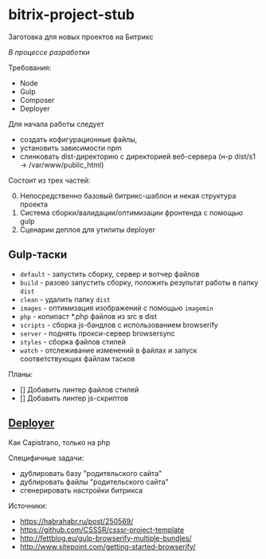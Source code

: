 # bitrix-project-stub
Заготовка для новых проектов на Битрикс

*В процессе разработки*

Требования:

- Node
- Gulp
- Composer
- Deployer

Для начала работы следует
- создать кофигурационные файлы,
- установить зависимости npm
- слинковать dist-директорию с директорией веб-сервера (н-р dist/s1 -> /var/www/public_html)

Состоит из трех частей:

0) Непосредственно базовый битрикс-шаблон и некая структура проекта
1) Система сборки/валидации/оптимизации фронтенда с помощью gulp
2) Сценарии деплоя для утилиты deployer


## Gulp-таски
- `default` - запустить сборку, сервер и  вотчер файлов
- `build` - разово запустить сборку, положить результат работы в  папку `dist`
- `clean` - удалить папку `dist`
- `images` - оптимизация изображений с помощью `imagemin`
- `php` - копипаст *.php файлов из src в dist
- `scripts` - сборка js-бандлов с использованием browserify
- `server` - поднять прокси-сервер browsersync
- `styles` - сборка файлов стилей
- `watch` - отслеживание изменений в файлах и запуск соответствующих файлам тасков

Планы:
- [] Добавить линтер файлов стилей
- [] Добавить линтер js-скриптов

## [Deployer](http://deployer.org)

Как Capistrano, только на php

Специфичные задачи:
 - дублировать базу "родительского сайта"
 - дублировать файлы "родительского сайта"
 - сгенерировать настройки битрикса


Источники:

- https://habrahabr.ru/post/250569/
- https://github.com/CSSSR/csssr-project-template
- http://fettblog.eu/gulp-browserify-multiple-bundles/
- http://www.sitepoint.com/getting-started-browserify/